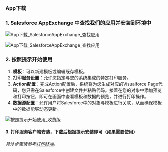 ### App下载

### 1. Salesforce AppExchange 中查找我们的应用并安装到环境中

![App下载_SalesforceAppExchange_查找应用](../_images/zh-cn/App下载1-1.png)

![App下载_SalesforceAppExchange_查找应用](../_images/zh-cn/App下载1-2.png)

### 2. 按照提示开始使用

1. **模板**：可以新建模板或编辑既存模板。
2. **打印服务设置**：允许您指定与您的系统集成的特定打印服务。
3. **Action配置**：完成Action配置后，系统将为您生成对应的Visualforce Page代码，您只需在Salesforce中创建文件并粘贴代码。接着在您的对象中添加预览和打印按钮，即可在画面中查看模板和数据的预览，并进行打印操作。
4. **数据源配置**：允许用户将Salesforce中的对象与模板进行关联，从而确保模板中的数据能够动态更新。

![按照提示开始使用_收费版](../_images/zh-cn/App下载_按照提示开始使用_收费版.png)

#### 3. 打印服务客户端安装，下载后根据提示安装即可（如果需要使用）

*具体步骤请参考[打印终端](download.md)。<br/>*